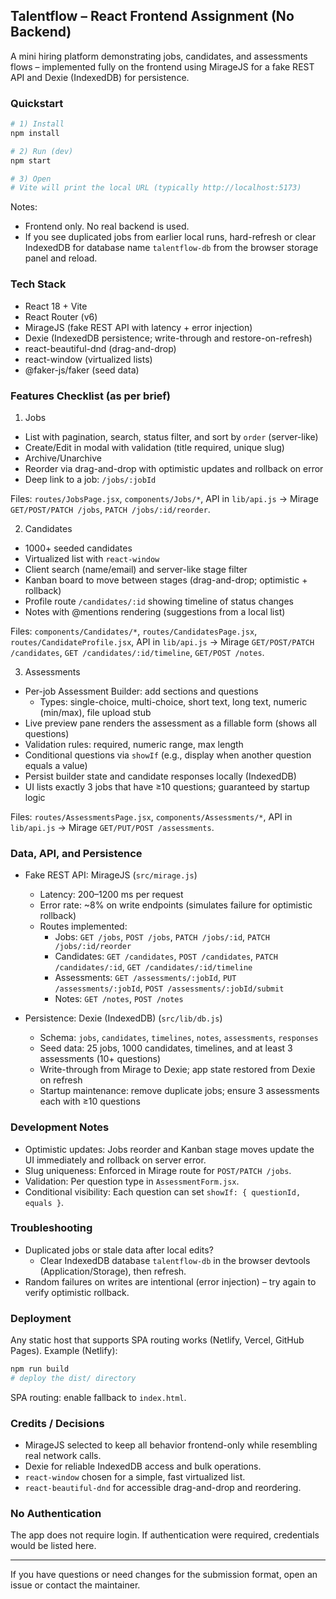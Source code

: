 ## Talentflow – React Frontend Assignment (No Backend)

A mini hiring platform demonstrating jobs, candidates, and assessments flows – implemented fully on the frontend using MirageJS for a fake REST API and Dexie (IndexedDB) for persistence.

### Quickstart

```bash
# 1) Install
npm install

# 2) Run (dev)
npm start

# 3) Open
# Vite will print the local URL (typically http://localhost:5173)
```

Notes:
- Frontend only. No real backend is used.
- If you see duplicated jobs from earlier local runs, hard-refresh or clear IndexedDB for database name `talentflow-db` from the browser storage panel and reload.

### Tech Stack
- React 18 + Vite
- React Router (v6)
- MirageJS (fake REST API with latency + error injection)
- Dexie (IndexedDB persistence; write-through and restore-on-refresh)
- react-beautiful-dnd (drag-and-drop)
- react-window (virtualized lists)
- @faker-js/faker (seed data)



### Features Checklist (as per brief)

1) Jobs
- List with pagination, search, status filter, and sort by `order` (server-like)
- Create/Edit in modal with validation (title required, unique slug)
- Archive/Unarchive
- Reorder via drag-and-drop with optimistic updates and rollback on error
- Deep link to a job: `/jobs/:jobId`

Files: `routes/JobsPage.jsx`, `components/Jobs/*`, API in `lib/api.js` → Mirage `GET/POST/PATCH /jobs`, `PATCH /jobs/:id/reorder`.

2) Candidates
- 1000+ seeded candidates
- Virtualized list with `react-window`
- Client search (name/email) and server-like stage filter
- Kanban board to move between stages (drag-and-drop; optimistic + rollback)
- Profile route `/candidates/:id` showing timeline of status changes
- Notes with @mentions rendering (suggestions from a local list)

Files: `components/Candidates/*`, `routes/CandidatesPage.jsx`, `routes/CandidateProfile.jsx`, API in `lib/api.js` → Mirage `GET/POST/PATCH /candidates`, `GET /candidates/:id/timeline`, `GET/POST /notes`.

3) Assessments
- Per-job Assessment Builder: add sections and questions
  - Types: single-choice, multi-choice, short text, long text, numeric (min/max), file upload stub
- Live preview pane renders the assessment as a fillable form (shows all questions)
- Validation rules: required, numeric range, max length
- Conditional questions via `showIf` (e.g., display when another question equals a value)
- Persist builder state and candidate responses locally (IndexedDB)
- UI lists exactly 3 jobs that have ≥10 questions; guaranteed by startup logic

Files: `routes/AssessmentsPage.jsx`, `components/Assessments/*`, API in `lib/api.js` → Mirage `GET/PUT/POST /assessments`.

### Data, API, and Persistence

- Fake REST API: MirageJS (`src/mirage.js`)
  - Latency: 200–1200 ms per request
  - Error rate: ~8% on write endpoints (simulates failure for optimistic rollback)
  - Routes implemented:
    - Jobs: `GET /jobs`, `POST /jobs`, `PATCH /jobs/:id`, `PATCH /jobs/:id/reorder`
    - Candidates: `GET /candidates`, `POST /candidates`, `PATCH /candidates/:id`, `GET /candidates/:id/timeline`
    - Assessments: `GET /assessments/:jobId`, `PUT /assessments/:jobId`, `POST /assessments/:jobId/submit`
    - Notes: `GET /notes`, `POST /notes`

- Persistence: Dexie (IndexedDB) (`src/lib/db.js`)
  - Schema: `jobs`, `candidates`, `timelines`, `notes`, `assessments`, `responses`
  - Seed data: 25 jobs, 1000 candidates, timelines, and at least 3 assessments (10+ questions)
  - Write-through from Mirage to Dexie; app state restored from Dexie on refresh
  - Startup maintenance: remove duplicate jobs; ensure 3 assessments each with ≥10 questions

### Development Notes

- Optimistic updates: Jobs reorder and Kanban stage moves update the UI immediately and rollback on server error.
- Slug uniqueness: Enforced in Mirage route for `POST/PATCH /jobs`.
- Validation: Per question type in `AssessmentForm.jsx`.
- Conditional visibility: Each question can set `showIf: { questionId, equals }`.

### Troubleshooting

- Duplicated jobs or stale data after local edits?
  - Clear IndexedDB database `talentflow-db` in the browser devtools (Application/Storage), then refresh.
- Random failures on writes are intentional (error injection) – try again to verify optimistic rollback.

### Deployment

Any static host that supports SPA routing works (Netlify, Vercel, GitHub Pages). Example (Netlify):

```bash
npm run build
# deploy the dist/ directory
```

SPA routing: enable fallback to `index.html`.

### Credits / Decisions

- MirageJS selected to keep all behavior frontend-only while resembling real network calls.
- Dexie for reliable IndexedDB access and bulk operations.
- `react-window` chosen for a simple, fast virtualized list.
- `react-beautiful-dnd` for accessible drag-and-drop and reordering.

### No Authentication

The app does not require login. If authentication were required, credentials would be listed here.

---
If you have questions or need changes for the submission format, open an issue or contact the maintainer.

